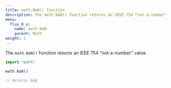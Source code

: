 ```yaml
---
title: math.NaN() function
description: The math.NaN() function returns an IEEE 754 “not-a-number” value.
menu:
  flux_0_x:
    name: math.NaN
    parent: Math
weight: 1
---
```


The `math.NaN()` function returns an IEEE 754 “not-a-number” value.

```js
import "math"

math.NaN()

// Returns NaN
```
